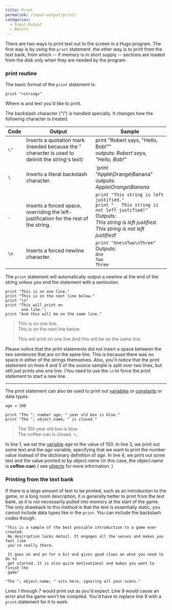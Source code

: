 ```yaml
---
title: Print
permalink: /input-output/print/
categories: 
  - Input-Output
  - Basics
---
```


There are two ways to print text out to the screen in a Hugo program.
The first way is by using the `print` statement. the other way is to
print from the text bank, from which -- if memory is in short supply --
sections are loaded from the disk only when they are needed by the
program.

### print routine

The basic format of the `print` statement is:

    print "<string>"

Where <string> is and text you'd like to print.

The backslash character ("\\") is handled specially. It changes how the
following character is treated.

| Code | Output | Sample |
|------|--------|--------|
| `\"`   | Inserts a quotation mark (needed because the " character is used to delimit the string's text) | print "Robert says, \"Hello, Bob!\""<br>outputs: *Robert says, "Hello, Bob!"* |
| `\`   | Inserts a literal backslash character. | `print "Apple\\Orange\\Banana"<br>outputs: *Apple\Orange\Banana* |
| `_` | Inserts a forced space, overriding the left-justification for the rest of the string. | `print "This string is left justified."`<br>`print "_  This string is not left justified!"`<br>Outputs:<br>*This string is left justified.*<br>*This string is not left justified!* |
| `\n` | Inserts a forced newline character. | `print "One\nTwo\nThree"`<br>Outputs:<br>`One`<br>`Two`<br>`Three` |

The `print` statement will automatically output a newline at the end of
the string unless you end the statement with a semicolon.

```
print "This is on one line."
print "This is on the next line below."
print "\n"
print "This will print on
       one line.";
print "And this will be on the same line."
```

>This is on one line.  
>This is on the next line below.
>
>This will print on one line.And this will be on the same line.

Please notice that the print statements did not insert a space between
the two sentences that are on the same line. This is because there was
no space in either of the strings themselves. Also, you'll notice that
the print statement on lines 4 and 5 of the source sample is split over
two lines, but still just prints one one line. (You need to use the `\n`
to force the print statement to start a new line.

------------------------------------------------------------------------

The print statement can also be used to print out
[variables](/basics/variables/) or [constants](/basics/constants/)
or data types.

```
age = 100

print "The "; number age; " year old box is blue."
print "The "; object.name; " is closed."
```

>The 100 year old box is blue.  
>The coffee-can is closed.
>&gt;_

In line 1, we set the [variable](/basics/variables/) *age* to the
value of 100.
In line 3, we print out some text and the *age* variable, specifying
that we want to print the number value instead of the dictionary
definition of *age*.
In line 4, we print out some text and the value pointed to by
*object.name* (in this case, the object.name is **coffee-can**) ( see
[objects](/basics/objects/) for more information. )

### Printing from the text bank

If there is a large amount of text to be printed, such as an
introduction to the game, or a long room description, it is generally
better to print from the text bank, as it is not necessarily pulled into
memory at the start of the game. The only drawback to this method is
that the text is essentially static, you cannot include data types like
in the `print`. You can include the backslash codes though.

```
"This is a sample of the best possible introduction to a game ever created.
 No description lacks detail. It engages all the senses and makes you feel like
 you're really there.

 It goes on and on for a bit and gives good clues on what you need to do to
 get started. It is also quite motivational and makes you want to finish the
 game"

"The "; object.name; " sits here, ignoring all your scans."
```

Lines 1 through 7 would print out as you'd expect. Line 9 would cause an
error and the game won't be compiled. You'd have to replace line 9 with
a `print` statement for it to work.
